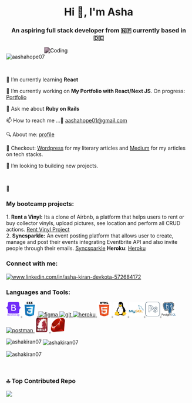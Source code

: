 <h1 align="center">Hi 👋, I'm Asha</h1>
<h3 align="center">An aspiring full stack developer from 🇳🇵 currently based in 🇩🇪</h3>
<img align="right" alt="Coding" width="400" src="https://user-images.githubusercontent.com/59734313/157189039-c09b3e38-9f42-42c0-ab54-14f1574190a7.gif" style="filter: grayscale(1) brightness(0.6) contrast(1.2) sepia(0.5) hue-rotate(270deg);"> <!-- Add the style attribute with CSS filters -->

<p align="left"> <img src="https://komarev.com/ghpvc/?username=aashahope07&label=Profile%20views&color=0e75b6&style=flat" alt="aashahope07" /> </p>

<br>

🌱 I’m currently learning **React**

🔭 I’m currently working on **My Portfolio with React/Next JS**. On progress:  [Portfolio](https://ashakiran07.github.io/profile/)

💬 Ask me about **Ruby on Rails**
 
📫 How to reach me ...📩 aashahope01@gmail.com

🔍 About me:  [profile](https://troopl.com/aashahope01)

📝 Checkout: [Wordpress](https://wordpress.com/home/aashahope07.wordpress.com) for my literary articles and 
                                   [Medium](https://medium.com/@aashahope01) for my articles on tech stacks.

👀 I’m looking to building new projects.

<br>
  
🔗 <h3 align="left">My bootcamp projects:</h3>
     1. **Rent a Vinyl:** Its a clone of Airbnb, a platform that helps users to rent or buy collector vinyls, upload pictures, see location and perform all CRUD actions.
         [Rent Vinyl Project](https://github.com/ashakiran07/airbnb_vinyl/tree/master)  
     2. **Syncsparkle:** An event posting platform that allows user to create, manage and post their events integrating Eventbrite API and also invite people through their emails.
         [Syncsparkle](https://github.com/lae178456/syncsparkle)
        **Heroku**: [Heroku](https://syncsparkleapp-c6ba66b7978d.herokuapp.com/)


<h3 align="left">Connect with me:</h3>
<p align="left">
<a href="https://linkedin.com/in/www.linkedin.com/in/asha-kiran-devkota-572684172" target="blank"><img align="center" src="https://raw.githubusercontent.com/rahuldkjain/github-profile-readme-generator/master/src/images/icons/Social/linked-in-alt.svg" alt="www.linkedin.com/in/asha-kiran-devkota-572684172" height="30" width="40" /></a>
</p>


<h3 align="left">Languages and Tools:</h3>
<p align="left"> <a href="https://getbootstrap.com" target="_blank" rel="noreferrer"> <img src="https://raw.githubusercontent.com/devicons/devicon/master/icons/bootstrap/bootstrap-plain-wordmark.svg" alt="bootstrap" width="40" height="40"/> </a> <a href="https://www.w3schools.com/css/" target="_blank" rel="noreferrer"> <img src="https://raw.githubusercontent.com/devicons/devicon/master/icons/css3/css3-original-wordmark.svg" alt="css3" width="40" height="40"/> </a> <a href="https://www.figma.com/" target="_blank" rel="noreferrer"> <img src="https://www.vectorlogo.zone/logos/figma/figma-icon.svg" alt="figma" width="40" height="40"/> </a> <a href="https://git-scm.com/" target="_blank" rel="noreferrer"> <img src="https://www.vectorlogo.zone/logos/git-scm/git-scm-icon.svg" alt="git" width="40" height="40"/> </a> <a href="https://heroku.com" target="_blank" rel="noreferrer"> <img src="https://www.vectorlogo.zone/logos/heroku/heroku-icon.svg" alt="heroku" width="40" height="40"/> </a> <a href="https://www.w3.org/html/" target="_blank" rel="noreferrer"> <img src="https://raw.githubusercontent.com/devicons/devicon/master/icons/html5/html5-original-wordmark.svg" alt="html5" width="40" height="40"/> </a> <a href="https://www.linux.org/" target="_blank" rel="noreferrer"> <img src="https://raw.githubusercontent.com/devicons/devicon/master/icons/linux/linux-original.svg" alt="linux" width="40" height="40"/> </a> <a href="https://www.mysql.com/" target="_blank" rel="noreferrer"> <img src="https://raw.githubusercontent.com/devicons/devicon/master/icons/mysql/mysql-original-wordmark.svg" alt="mysql" width="40" height="40"/> </a> <a href="https://www.photoshop.com/en" target="_blank" rel="noreferrer"> <img src="https://raw.githubusercontent.com/devicons/devicon/master/icons/photoshop/photoshop-line.svg" alt="photoshop" width="40" height="40"/> </a> <a href="https://www.postgresql.org" target="_blank" rel="noreferrer"> <img src="https://raw.githubusercontent.com/devicons/devicon/master/icons/postgresql/postgresql-original-wordmark.svg" alt="postgresql" width="40" height="40"/> </a> <a href="https://postman.com" target="_blank" rel="noreferrer"> <img src="https://www.vectorlogo.zone/logos/getpostman/getpostman-icon.svg" alt="postman" width="40" height="40"/> </a> <a href="https://rubyonrails.org" target="_blank" rel="noreferrer"> <img src="https://raw.githubusercontent.com/devicons/devicon/master/icons/rails/rails-original-wordmark.svg" alt="rails" width="40" height="40"/> </a> <a href="https://www.ruby-lang.org/en/" target="_blank" rel="noreferrer"> <img src="https://raw.githubusercontent.com/devicons/devicon/master/icons/ruby/ruby-original.svg" alt="ruby" width="40" height="40"/> </a> </p>

<p><img align="left" src="https://github-readme-stats.vercel.app/api/top-langs?username=ashakiran07&theme=dark&show_icons=true&locale=en&layout=compact" alt="ashakiran07" /></p>

<p>&nbsp;<img align="center" src="https://github-readme-stats.vercel.app/api?username=ashakiran07&theme=dark&show_icons=true&locale=en" alt="ashakiran07" /></p>

<p><img align="center" src="https://github-readme-streak-stats.herokuapp.com/?user=ashakiran07&theme=dark" alt="ashakiran07" /></p>

<br/>

### 🔝 Top Contributed Repo
![](https://github-contributor-stats.vercel.app/api?username=ashakiran07&limit=5&theme=dark&hide_border=false&combine_all_yearly_contributions=true)


